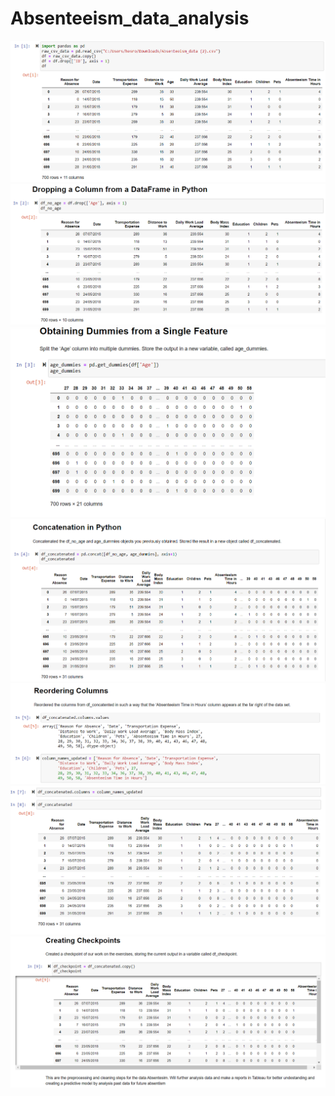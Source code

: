 # Absenteeism_data_analysis
![](Pictures/1.png)
![](Pictures/2.png)
![](Pictures/3.png)
![](Pictures/4.png)
![](Pictures/5.png)
![](Pictures/6.png)
![](Pictures/7.png)
